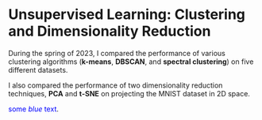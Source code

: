 # Unsupervised Learning: Clustering and Dimensionality Reduction

During the spring of 2023, I compared the performance of various clustering algorithms (**k-means**, **DBSCAN**, and **spectral clustering**) on five different datasets.

I also compared the performance of two dimensionality reduction techniques, **PCA** and **t-SNE** on projecting the MNIST dataset in 2D space.

<span style="color:blue">some *blue* text</span>.
